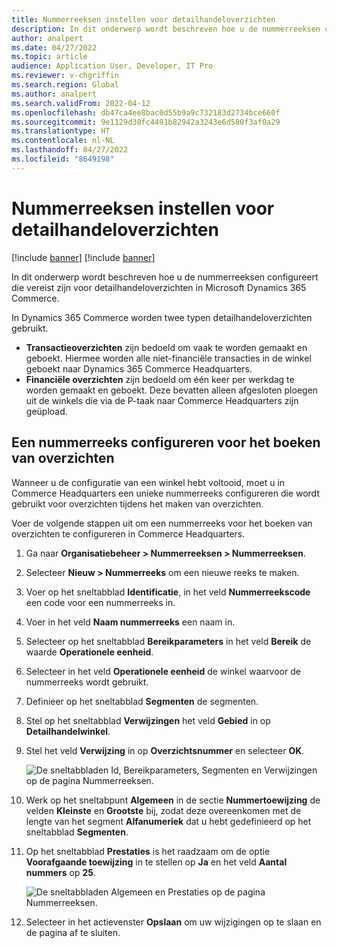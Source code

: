 ```yaml
---
title: Nummerreeksen instellen voor detailhandeloverzichten
description: In dit onderwerp wordt beschreven hoe u de nummerreeksen configureert die vereist zijn voor detailhandeloverzichten in Microsoft Dynamics 365 Commerce.
author: analpert
ms.date: 04/27/2022
ms.topic: article
audience: Application User, Developer, IT Pro
ms.reviewer: v-chgriffin
ms.search.region: Global
ms.author: analpert
ms.search.validFrom: 2022-04-12
ms.openlocfilehash: db47ca4ee8bac0d55b9a9c732183d2734bce660f
ms.sourcegitcommit: 9e1129d30fc4491b82942a3243e6d580f3af0a29
ms.translationtype: HT
ms.contentlocale: nl-NL
ms.lasthandoff: 04/27/2022
ms.locfileid: "8649198"
---
```

# <a name="set-up-number-sequences-for-retail-statements"></a>Nummerreeksen instellen voor detailhandeloverzichten

[!include [banner](includes/banner.md)]
[!include [banner](includes/preview-banner.md)]

In dit onderwerp wordt beschreven hoe u de nummerreeksen configureert die vereist zijn voor detailhandeloverzichten in Microsoft Dynamics 365 Commerce.

In Dynamics 365 Commerce worden twee typen detailhandeloverzichten gebruikt. 

- **Transactieoverzichten** zijn bedoeld om vaak te worden gemaakt en geboekt. Hiermee worden alle niet-financiële transacties in de winkel geboekt naar Dynamics 365 Commerce Headquarters. 
- **Financiële overzichten** zijn bedoeld om één keer per werkdag te worden gemaakt en geboekt. Deze bevatten alleen afgesloten ploegen uit de winkels die via de P-taak naar Commerce Headquarters zijn geüpload.

## <a name="configure-a-number-sequence-for-statement-posting"></a>Een nummerreeks configureren voor het boeken van overzichten

Wanneer u de configuratie van een winkel hebt voltooid, moet u in Commerce Headquarters een unieke nummerreeks configureren die wordt gebruikt voor overzichten tijdens het maken van overzichten.

Voer de volgende stappen uit om een nummerreeks voor het boeken van overzichten te configureren in Commerce Headquarters.

1. Ga naar **Organisatiebeheer \> Nummerreeksen \> Nummerreeksen**.
1. Selecteer **Nieuw \> Nummerreeks** om een nieuwe reeks te maken.
1. Voer op het sneltabblad **Identificatie**, in het veld **Nummerreekscode** een code voor een nummerreeks in.
1. Voer in het veld **Naam nummerreeks** een naam in.
1. Selecteer op het sneltabblad **Bereikparameters** in het veld **Bereik** de waarde **Operationele eenheid**.
1. Selecteer in het veld **Operationele eenheid** de winkel waarvoor de nummerreeks wordt gebruikt.
1. Definieer op het sneltabblad **Segmenten** de segmenten.
1. Stel op het sneltabblad **Verwijzingen** het veld **Gebied** in op **Detailhandelwinkel**.
1. Stel het veld **Verwijzing** in op **Overzichtsnummer** en selecteer **OK**.

    ![De sneltabbladen Id, Bereikparameters, Segmenten en Verwijzingen op de pagina Nummerreeksen.](media/retail-statements-num-seq-setup-01.png)

1. Werk op het sneltabpunt **Algemeen** in de sectie **Nummertoewijzing** de velden **Kleinste** en **Grootste** bij, zodat deze overeenkomen met de lengte van het segment **Alfanumeriek** dat u hebt gedefinieerd op het sneltabblad **Segmenten**.
1. Op het sneltabblad **Prestaties** is het raadzaam om de optie **Voorafgaande toewijzing** in te stellen op **Ja** en het veld **Aantal nummers** op **25**.

    ![De sneltabbladen Algemeen en Prestaties op de pagina Nummerreeksen.](media/retail-statements-num-seq-setup-02.png)

1. Selecteer in het actievenster **Opslaan** om uw wijzigingen op te slaan en de pagina af te sluiten.
